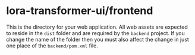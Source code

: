# lora-transformer-ui/frontend

This is the directory for your web application. All web assets are expected to reside in the `dist` folder and
are required by the `backend` project. If you change the name of the folder then you must also affect the change
in just one place of the `backend/pom.xml` file.